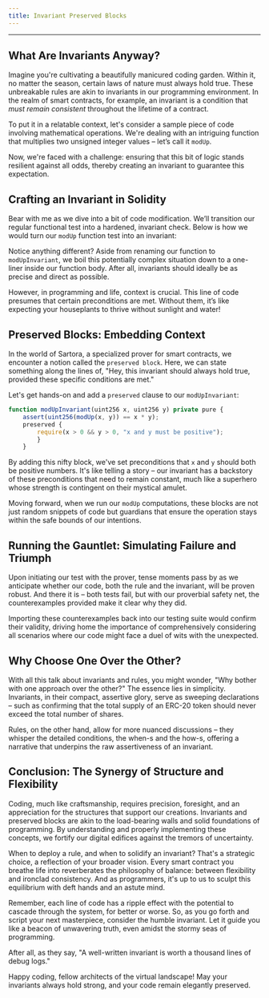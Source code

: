 ```yaml
---
title: Invariant Preserved Blocks
---
```


---

## What Are Invariants Anyway?

Imagine you're cultivating a beautifully manicured coding garden. Within it, no matter the season, certain laws of nature must always hold true. These unbreakable rules are akin to invariants in our programming environment. In the realm of smart contracts, for example, an invariant is a condition that _must remain consistent_ throughout the lifetime of a contract.

To put it in a relatable context, let's consider a sample piece of code involving mathematical operations. We're dealing with an intriguing function that multiplies two unsigned integer values – let’s call it `modUp`.

Now, we're faced with a challenge: ensuring that this bit of logic stands resilient against all odds, thereby creating an invariant to guarantee this expectation.

## Crafting an Invariant in Solidity

Bear with me as we dive into a bit of code modification. We’ll transition our regular functional test into a hardened, invariant check. Below is how we would turn our `modUp` function test into an invariant:

Notice anything different? Aside from renaming our function to `modUpInvariant`, we boil this potentially complex situation down to a one-liner inside our function body. After all, invariants should ideally be as precise and direct as possible.

However, in programming and life, context is crucial. This line of code presumes that certain preconditions are met. Without them, it’s like expecting your houseplants to thrive without sunlight and water!

## Preserved Blocks: Embedding Context

In the world of Sartora, a specialized prover for smart contracts, we encounter a notion called the `preserved block`. Here, we can state something along the lines of, "Hey, this invariant should always hold true, provided these specific conditions are met."

Let's get hands-on and add a `preserved` clause to our `modUpInvariant`:

```js
function modUpInvariant(uint256 x, uint256 y) private pure {
    assert(uint256(modUp(x, y)) == x * y);
    preserved {
        require(x > 0 && y > 0, "x and y must be positive");
        }
    }
```

By adding this nifty block, we've set preconditions that `x` and `y` should both be positive numbers. It's like telling a story – our invariant has a backstory of these preconditions that need to remain constant, much like a superhero whose strength is contingent on their mystical amulet.

Moving forward, when we run our `modUp` computations, these blocks are not just random snippets of code but guardians that ensure the operation stays within the safe bounds of our intentions.

## Running the Gauntlet: Simulating Failure and Triumph

Upon initiating our test with the prover, tense moments pass by as we anticipate whether our code, both the rule and the invariant, will be proven robust. And there it is – both tests fail, but with our proverbial safety net, the counterexamples provided make it clear why they did.

Importing these counterexamples back into our testing suite would confirm their validity, driving home the importance of comprehensively considering all scenarios where our code might face a duel of wits with the unexpected.

## Why Choose One Over the Other?

With all this talk about invariants and rules, you might wonder, "Why bother with one approach over the other?" The essence lies in simplicity. Invariants, in their compact, assertive glory, serve as sweeping declarations – such as confirming that the total supply of an ERC-20 token should never exceed the total number of shares.

Rules, on the other hand, allow for more nuanced discussions – they whisper the detailed conditions, the when-s and the how-s, offering a narrative that underpins the raw assertiveness of an invariant.

## Conclusion: The Synergy of Structure and Flexibility

Coding, much like craftsmanship, requires precision, foresight, and an appreciation for the structures that support our creations. Invariants and preserved blocks are akin to the load-bearing walls and solid foundations of programming. By understanding and properly implementing these concepts, we fortify our digital edifices against the tremors of uncertainty.

When to deploy a rule, and when to solidify an invariant? That's a strategic choice, a reflection of your broader vision. Every smart contract you breathe life into reverberates the philosophy of balance: between flexibility and ironclad consistency. And as programmers, it's up to us to sculpt this equilibrium with deft hands and an astute mind.

Remember, each line of code has a ripple effect with the potential to cascade through the system, for better or worse. So, as you go forth and script your next masterpiece, consider the humble invariant. Let it guide you like a beacon of unwavering truth, even amidst the stormy seas of programming.

After all, as they say, "A well-written invariant is worth a thousand lines of debug logs."

Happy coding, fellow architects of the virtual landscape! May your invariants always hold strong, and your code remain elegantly preserved.
